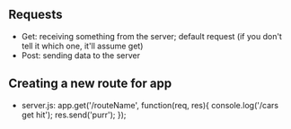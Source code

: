 ## Requests
- Get: receiving something from the server; default request (if you don't tell it which one, it'll assume get)
- Post: sending data to the server

## Creating a new route for app
- server.js: app.get('/routeName', function(req, res){
    console.log('/cars get hit');
    res.send('purr');
});
